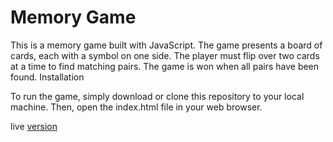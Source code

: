 # Memory Game

This is a memory game built with JavaScript. The game presents a board of cards, each with a symbol on one side. The player must flip over two cards at a time to find matching pairs. The game is won when all pairs have been found.
Installation

To run the game, simply download or clone this repository to your local machine. Then, open the index.html file in your web browser.

live [version](https://aliho3ein.github.io/memory/)

